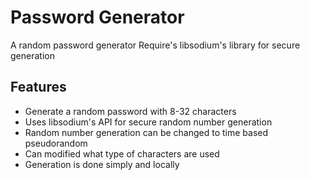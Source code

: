# Password Generator
A random password generator
Require's libsodium's library for secure generation

## Features
- Generate a random password with 8-32 characters
- Uses libsodium's API for secure random number generation
- Random number generation can be changed to time based pseudorandom
- Can modified what type of characters are used
- Generation is done simply and locally
